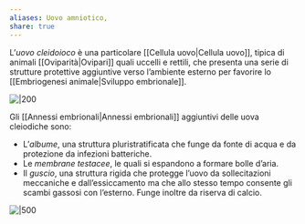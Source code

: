 ```yaml
---
aliases: Uovo amniotico,
share: true
---
```

L’*uovo cleidoioco* è una particolare [[Cellula uovo|Cellula uovo]], tipica di animali [[Oviparità|Ovipari]] quali uccelli e rettili, che presenta una serie di strutture protettive aggiuntive verso l’ambiente esterno per favorire lo [[Embriogenesi animale|Sviluppo embrionale]].

![|200](f096c4579590840eb5998b30b3e54973_MD5%201.png) 


Gli [[Annessi embrionali|Annessi embrionali]] aggiuntivi delle uova cleiodiche sono:
- L’*albume*, una struttura pluristratificata che funge da fonte di acqua e da protezione da infezioni batteriche.
- Le *membrane testacee*, le quali si espandono a formare bolle d’aria.
- Il *guscio*, una struttura rigida che protegge l’uovo da sollecitazioni meccaniche e dall’essiccamento ma che allo stesso tempo consente gli scambi gassosi con l’esterno. Funge inoltre da riserva di calcio.

![|500](450f9d8a9ed26575c3fd79b9c310e077_MD5%201.png)